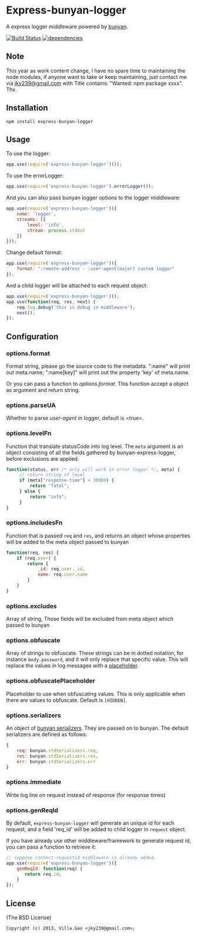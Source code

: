 # Express-bunyan-logger

A express logger middleware powered by [bunyan](https://github.com/trentm/node-bunyan).

[![Build Status](https://travis-ci.org/villadora/express-bunyan-logger.svg?branch=master)](https://travis-ci.org/villadora/express-bunyan-logger) [![dependencies](https://david-dm.org/villadora/express-bunyan-logger.svg)](https://david-dm.org/villadora/express-bunyan-logger)


## Note

This year as work content change, I have no spare time to maintaining the node modules, if anyone want to take or keep maintaining, just contact me via jky239@gmail.com with Title contains: "Wanted: npm package xxxx". Thx.

## Installation

    npm install express-bunyan-logger

## Usage

To use the logger:

```javascript
app.use(require('express-bunyan-logger')());
```

To use the errorLogger:

```javascript
app.use(require('express-bunyan-logger').errorLogger());
```

And you can also pass bunyan logger options to the logger middleware:

```javascript
app.use(require('express-bunyan-logger')({
    name: 'logger',
    streams: [{
        level: 'info',
        stream: process.stdout
    }]
}));
```

Change default format:

```javascript
app.use(require('express-bunyan-logger')({
    format: ":remote-address - :user-agent[major] custom logger"
});
```
And a child logger will be attached to each request object:

```javascript
app.use(require('express-bunyan-logger')();
app.use(function(req, res, next) {
    req.log.debug('this is debug in middleware');
    next();
});
```

## Configuration

### options.format

Format string, please go the source code to the metadata. ":name" will print out meta.name; ":name[key]" will print out the property 'key' of meta.name.

Or you can pass a function to _options.format_. This function accept a object as argument and return string.

### options.parseUA

Whether to parse _user-agent_ in logger, default is =true=.

### options.levelFn

Function that translate statusCode into log level. The `meta` argument is an object consisting of all the fields gathered by bunyan-express-logger, before exclusions are applied.

```javascript
function(status, err /* only will work in error logger */, meta) {
     // return string of level
     if (meta["response-time"] > 30000) {
         return "fatal";
     } else {
         return "info";
     }
}
```

### options.includesFn

Function that is passed `req` and `res`, and returns an object whose properties will be added to the meta object passed to bunyan

```javascript
function(req, res) {
    if (req.user) {
        return {
            _id: req.user._id,
            name: req.user.name
        }
    }
}
```

### options.excludes

Array of string, Those fields will be excluded from meta object which passed to bunyan

### options.obfuscate
Array of strings to obfuscate.
These strings can be in dotted notation, for instance `body.password`, and it will only replace that specific value.
This will replace the values in log messages with a [placeholder](#optionsobfuscateplaceholder).

### options.obfuscatePlaceholder

Placeholder to use when obfuscating values.
This is only applicable when there are values to obfuscate.
Default is `[HIDDEN]`.

### options.serializers

An object of [bunyan serializers](https://github.com/trentm/node-bunyan#serializers). They are passed on to bunyan.
The default serializers are defined as follows:

```javascript
{
    req: bunyan.stdSerializers.req,
    res: bunyan.stdSerializers.res,
    err: bunyan.stdSerializers.err
}
```

### options.immediate

Write log line on request instead of response (for response times)

### options.genReqId

By default, `express-bunyan-logger` will generate an unique id for each request, and a field 'req_id' will be added to child logger in `request` object.

If you have already use other middleware/framework to generate request id, you can pass a function to retrieve it:

```javascript
// suppose connect-requestid middleware is already added.
app.use(require('express-bunyan-logger')({
    genReqId: function(req) {
       return req.id;
    }
});
```


## License

(The BSD License)

    Copyright (c) 2013, Villa.Gao <jky239@gmail.com>;
